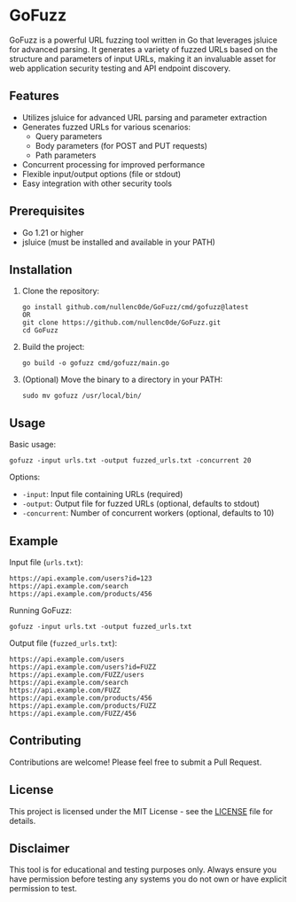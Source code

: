 # GoFuzz

GoFuzz is a powerful URL fuzzing tool written in Go that leverages jsluice for advanced parsing. It generates a variety of fuzzed URLs based on the structure and parameters of input URLs, making it an invaluable asset for web application security testing and API endpoint discovery.

## Features

- Utilizes jsluice for advanced URL parsing and parameter extraction
- Generates fuzzed URLs for various scenarios:
  - Query parameters
  - Body parameters (for POST and PUT requests)
  - Path parameters
- Concurrent processing for improved performance
- Flexible input/output options (file or stdout)
- Easy integration with other security tools

## Prerequisites

- Go 1.21 or higher
- jsluice (must be installed and available in your PATH)

## Installation

1. Clone the repository:
   ```
   go install github.com/nullenc0de/GoFuzz/cmd/gofuzz@latest
   OR
   git clone https://github.com/nullenc0de/GoFuzz.git
   cd GoFuzz
   ```

2. Build the project:
   ```
   go build -o gofuzz cmd/gofuzz/main.go
   ```

3. (Optional) Move the binary to a directory in your PATH:
   ```
   sudo mv gofuzz /usr/local/bin/
   ```

## Usage

Basic usage:

```
gofuzz -input urls.txt -output fuzzed_urls.txt -concurrent 20
```

Options:
- `-input`: Input file containing URLs (required)
- `-output`: Output file for fuzzed URLs (optional, defaults to stdout)
- `-concurrent`: Number of concurrent workers (optional, defaults to 10)

## Example

Input file (`urls.txt`):
```
https://api.example.com/users?id=123
https://api.example.com/search
https://api.example.com/products/456
```

Running GoFuzz:
```
gofuzz -input urls.txt -output fuzzed_urls.txt
```

Output file (`fuzzed_urls.txt`):
```
https://api.example.com/users
https://api.example.com/users?id=FUZZ
https://api.example.com/FUZZ/users
https://api.example.com/search
https://api.example.com/FUZZ
https://api.example.com/products/456
https://api.example.com/products/FUZZ
https://api.example.com/FUZZ/456
```

## Contributing

Contributions are welcome! Please feel free to submit a Pull Request.

## License

This project is licensed under the MIT License - see the [LICENSE](LICENSE) file for details.

## Disclaimer

This tool is for educational and testing purposes only. Always ensure you have permission before testing any systems you do not own or have explicit permission to test.
